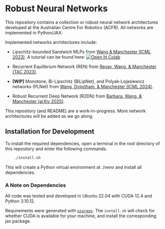 # Robust Neural Networks

This repository contains a collection or robust neural network architectures developed at the Australian Centre For Robotics (ACFR). All networks are implemented in Python/JAX.

Implemented networks architectures include:

- Lipschitz-bounded Sandwich MLPs from [Wang & Manchester (ICML 2023)](https://proceedings.mlr.press/v202/wang23v.html). A tutorial can be found here: [![Open In Colab](https://colab.research.google.com/assets/colab-badge.svg)](https://colab.research.google.com/github/nic-barbara/RobustNeuralNetworks/blob/l4dc25/examples/sandwich_mnist.ipynb)

- Recurrent Equilibrium Network (REN) from [Revay, Wang, & Manchester (TAC 2023)](https://ieeexplore.ieee.org/document/10179161).

- **[WIP]** Monotone, Bi-Lipschitz (BiLipNet), and Polyak-Lojasiewicz networks (PLNet) from [Wang, Dvijotham, & Manchester (ICML 2024)](https://proceedings.mlr.press/v235/wang24p.html).

- Robust Recurrent Deep Network (R2DN) from [Barbara, Wang, & Manchester (arXiv 2025)](https://arxiv.org/abs/2504.01250).

This repository (and README) are a work-in-progress. More network architectures will be added as we go along. 

## Installation for Development

To install the required dependencies, open a terminal in the root directory of this repository and enter the following commands.

```bash
    ./install.sh
```

This will create a Python virtual environment at ./venv and install all dependencies.

### A Note on Dependencies

All code was tested and developed in Ubuntu 22.04 with CUDA 12.4 and Python 3.10.12. 

Requirements were generated with [`pipreqs`](https://github.com/bndr/pipreqs). The ```install.sh``` will check for whether CUDA is available for your machine, and install the corresponding jax package. 
